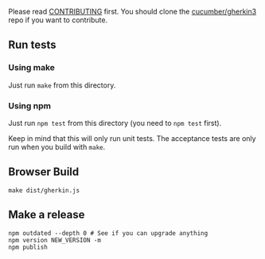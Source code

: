 Please read [CONTRIBUTING](https://github.com/cucumber/gherkin3/blob/master/CONTRIBUTING.md) first.
You should clone the [cucumber/gherkin3](https://github.com/cucumber/gherkin3) repo if you want
to contribute.

## Run tests

### Using make

Just run `make` from this directory.

### Using npm

Just run `npm test` from this directory (you need to `npm test` first).

Keep in mind that this will only run unit tests. The acceptance tests are only
run when you build with `make`.

## Browser Build

    make dist/gherkin.js

## Make a release

    npm outdated --depth 0 # See if you can upgrade anything
    npm version NEW_VERSION -m
    npm publish
